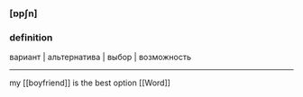 ### [ɒpʃn]

### definition
вариант | альтернатива | выбор | возможность

---
my [[boyfriend]] is the best option
[[Word]]